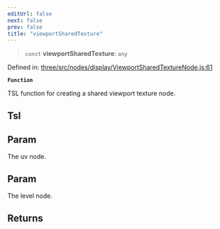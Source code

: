 ```yaml
---
editUrl: false
next: false
prev: false
title: "viewportSharedTexture"
---
```


> `const` **viewportSharedTexture**: `any`

Defined in: [three/src/nodes/display/ViewportSharedTextureNode.js:61](https://github.com/DefinitelyMaybe/three-i18n/blob/fa57b79433d1c349ffb23a78727299c8d4190136/three/src/nodes/display/ViewportSharedTextureNode.js#L61)

**`Function`**

TSL function for creating a shared viewport texture node.

## Tsl

## Param

The uv node.

## Param

The level node.

## Returns
